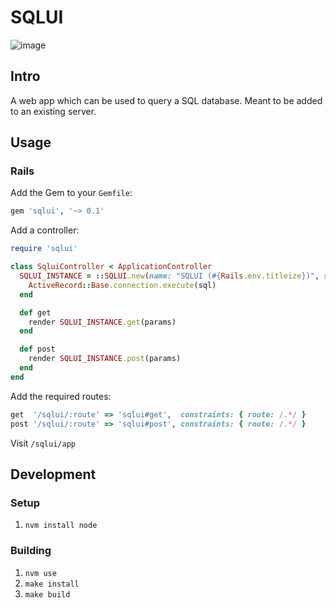 # SQLUI

![image](https://user-images.githubusercontent.com/9117775/196360285-c034ba6a-e4f2-410b-b157-6f567811cfd6.png)

## Intro

A web app which can be used to query a SQL database. Meant to be added to an existing server.

## Usage

### Rails

Add the Gem to your `Gemfile`:

```ruby
gem 'sqlui', '~> 0.1'
```

Add a controller:

```ruby
require 'sqlui'

class SqluiController < ApplicationController
  SQLUI_INSTANCE = ::SQLUI.new(name: "SQLUI (#{Rails.env.titleize})", saved_path: 'db/sql') do |sql|
    ActiveRecord::Base.connection.execute(sql)
  end

  def get
    render SQLUI_INSTANCE.get(params)
  end

  def post
    render SQLUI_INSTANCE.post(params)
  end
end
```

Add the required routes:

```ruby
get  '/sqlui/:route' => 'sqlui#get',  constraints: { route: /.*/ }
post '/sqlui/:route' => 'sqlui#post', constraints: { route: /.*/ }
```

Visit `/sqlui/app`

## Development

### Setup

1. `nvm install node`

### Building

1. `nvm use`
1. `make install`
1. `make build`
